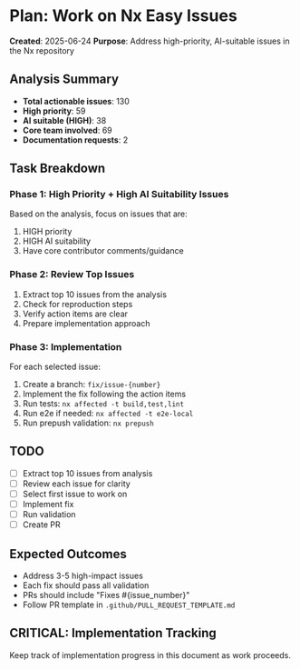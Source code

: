 # Plan: Work on Nx Easy Issues

**Created**: 2025-06-24
**Purpose**: Address high-priority, AI-suitable issues in the Nx repository

## Analysis Summary

- **Total actionable issues**: 130
- **High priority**: 59
- **AI suitable (HIGH)**: 38
- **Core team involved**: 69
- **Documentation requests**: 2

## Task Breakdown

### Phase 1: High Priority + High AI Suitability Issues

Based on the analysis, focus on issues that are:
1. HIGH priority
2. HIGH AI suitability
3. Have core contributor comments/guidance

### Phase 2: Review Top Issues

1. Extract top 10 issues from the analysis
2. Check for reproduction steps
3. Verify action items are clear
4. Prepare implementation approach

### Phase 3: Implementation

For each selected issue:
1. Create a branch: `fix/issue-{number}`
2. Implement the fix following the action items
3. Run tests: `nx affected -t build,test,lint`
4. Run e2e if needed: `nx affected -t e2e-local`
5. Run prepush validation: `nx prepush`

## TODO

- [ ] Extract top 10 issues from analysis
- [ ] Review each issue for clarity
- [ ] Select first issue to work on
- [ ] Implement fix
- [ ] Run validation
- [ ] Create PR

## Expected Outcomes

- Address 3-5 high-impact issues
- Each fix should pass all validation
- PRs should include "Fixes #{issue_number}"
- Follow PR template in `.github/PULL_REQUEST_TEMPLATE.md`

## CRITICAL: Implementation Tracking

Keep track of implementation progress in this document as work proceeds.